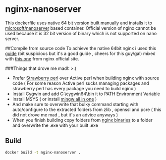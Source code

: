 # nginx-nanoserver
This dockerfile uses native 64 bit version built manually and installs it to [microsoft/nanoserver](https://hub.docker.com/r/microsoft/nanoserver/) based container.
Official version of nginx cannot be used because it is 32 bit version of binary which is not supported on nano server.

##Compile from source code
To achieve the native 64bit nginx i used this [guide](https://ywjheart.wordpress.com/2018/12/05/brief-steps-of-building-nginx-64bit-on-windows/) (bit suspicious but it's a good guide , cheers for this guy/gal) mixed with [this one](https://nginx.org/en/docs/howto_build_on_win32.html) from nginx official site.

###Things that drove me mad!:    >:(
- Prefer [Strawberry perl](https://strawberryperl.com/) over Active perl when building nginx with source code ( For some reason Active perl sucks managing packages and strawberry perl has every package you need to build nginx )
- Install Cygwin and add C:\cygwin64\bin it to PATH Environment Variable 
- Install MSYS ( or install [mingw all in one](https://sourceforge.net/projects/mingw-w64/files/Toolchains%20targetting%20Win32/Personal%20Builds/mingw-builds/installer/mingw-w64-install.exe) ) 
- And make sure to overwrite that bulky command starting with auto/configure to the extracted folders from zlib , openssl and pcre ( this did not drove me mad , but it's an advice anyways )
- When you finish building copy folders from [nginx binaries](https://nginx.org/en/download.html) to a folder and overwrite the .exe with your built .exe

## Build
```bash
docker build -t nginx-nanoserver .
